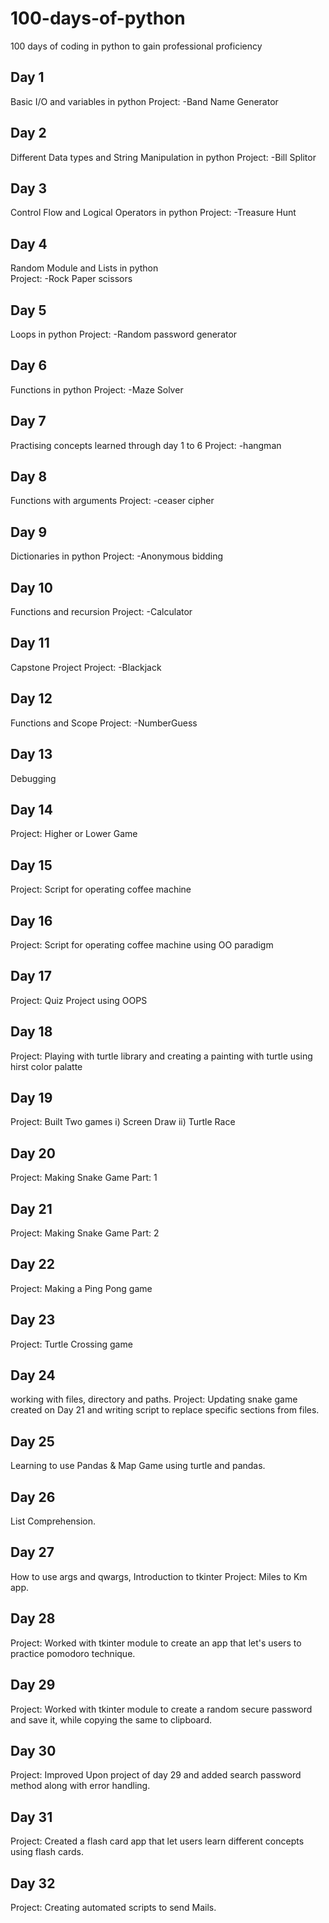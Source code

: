 # 100-days-of-python
100 days of coding in python to gain professional proficiency
## Day 1
Basic I/O and variables in python
Project: -Band Name Generator
## Day 2
Different Data types and String Manipulation in python
Project: -Bill Splitor
## Day 3
Control Flow and Logical Operators in python
Project: -Treasure Hunt
## Day 4
Random Module and Lists in python  
Project: -Rock Paper scissors
## Day 5
Loops in python
Project: -Random password generator
## Day 6
Functions in python
Project: -Maze Solver
## Day 7
Practising concepts learned through day 1 to 6
Project: -hangman
## Day 8
Functions with arguments 
Project: -ceaser cipher
## Day 9
Dictionaries in python
Project: -Anonymous bidding
## Day 10
Functions and recursion
Project: -Calculator
## Day 11
Capstone Project
Project: -Blackjack
## Day 12
Functions and Scope
Project: -NumberGuess
## Day 13
Debugging
## Day 14
Project: Higher or Lower Game
## Day 15
Project: Script for operating coffee machine
## Day 16
Project: Script for operating coffee machine using OO paradigm
## Day 17
Project: Quiz Project using OOPS
## Day 18
Project: Playing with turtle library and creating a painting with turtle using hirst color palatte 
## Day 19
Project: Built Two games
i) Screen  Draw
ii) Turtle Race
## Day 20
Project: Making Snake Game Part: 1
## Day 21
Project: Making Snake Game Part: 2
## Day 22
Project: Making a Ping Pong game
## Day 23 
Project: Turtle Crossing game
## Day 24 
working with files, directory and paths. 
Project: Updating snake game created on Day 21 and writing script to replace specific sections from files.
## Day 25
Learning to use Pandas & Map Game using turtle and pandas. 
## Day 26
List Comprehension. 
## Day 27
How to use args and qwargs, Introduction to tkinter
Project: Miles to Km app.
## Day 28
Project: Worked with tkinter module to create an app that let's users to practice pomodoro technique.
## Day 29
Project: Worked with tkinter module to create a random secure password and save it, while copying the same to clipboard.
## Day 30
Project: Improved Upon project of day 29 and added search password method along with error handling.
## Day 31
Project: Created a flash card app that let users learn different concepts using flash cards.
## Day 32
Project: Creating automated scripts to send Mails.